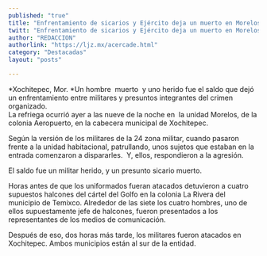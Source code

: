 ```yaml
---
published: "true"
title: "Enfrentamiento de sicarios y Ejército deja un muerto en Morelos"
twitt: "Enfrentamiento de sicarios y Ejército deja un muerto en Morelos"
author: "REDACCION"
authorlink: "https://ljz.mx/acercade.html"
category: "Destacadas"
layout: "posts"

---
```




*Xochitepec, Mor. *Un hombre  muerto  y uno herido fue el saldo que dejó un enfrentamiento entre militares y presuntos integrantes del crimen organizado.  
  La refriega ocurrió ayer a las nueve de la noche en  la unidad Morelos, de la colonia Aeropuerto, en la cabecera municipal de Xochitepec.



  Según la versión de los militares de la 24 zona militar, cuando pasaron frente a la unidad habitacional, patrullando, unos sujetos que estaban en la entrada comenzaron a dispararles.  Y, ellos, respondieron a la agresión.



  El saldo fue un militar herido, y un presunto sicario muerto.



  Horas antes de que los uniformados fueran atacados detuvieron a cuatro supuestos halcones del cártel del Golfo en la colonia La Rivera del municipio de Temixco. Alrededor de las siete los cuatro hombres, uno de ellos supuestamente jefe de halcones, fueron presentados a los representantes de los medios de comunicación.



  Después de eso, dos horas más tarde, los militares fueron atacados en Xochitepec. Ambos municipios están al sur de la entidad.


